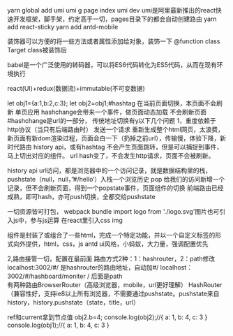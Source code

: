 yarn global add umi
umi g page index 
umi dev
umi是阿里最新推出的react快速开发框架，脚手架，约定高于一切，pages目录下的都会自动创建路由
yarn add react-sticky
yarn add antd-mobile



装饰器可以方便的将一些方法或者属性添加给对象，装饰一下
@function
class Target
 class被装饰后

 babel是一个广泛使用的转码器，可以将ES6代码转化为ES5代码，从而在现有环境执行

 react(UI)+redux(数据流)+immutable(不可变数据)


let obj1={a:1,b:2,c:3};
let obj2=obj1;#hashtag 在当前页面切换，本页面不会刷新
单页应用  hashchange会带来一个事件，做页面动态加载  不会刷新页面
#hashchange是url的一部分，
传统地址切换有y以下几个问题
1，重度依赖于http协议（当只有后端路由时）   发送一个请求 重新生成整个html网页，太浪费，新页面有新dom渲染过程，页面会白一下（扔掉之前url），传输慢，体验下降，新时代路由 history api，或有hashtag 不会产生页面跳转，但是可以捕捉到事件，马上切出对应的组件。
url hash变了，不会发生http请求，页面不会被刷新。

history api url访问，都是浏览器中的一个访问记录，就是数据结构里的栈，pushstate（null，null，”#/hello‘）入栈一个浏览历史 pop 给我们的访问新增一个记录，但不会刷新页面，得到一个popstate事件，页面组件的切换
前端路由已经成熟，即可hash，亦可push切换，全都交给pushstate


一切资源皆可打包， webpack bundle
import logo from './logo.svg'图片也可引入js中，参与js运算
在react里引入css img


组件是封装了或组合了一些html，完成一个特定功能，并以一个自定义标签的形式向外提供，html，css，js
antd ui风格，小蚂蚁，大力量，强调配置优先


2,路由接管一切，配置在最前面
路由方式2种：1：hashrouter，2：path修改   
localhost:3002/#/   是hashrouter的路由地址，自动加#/
localhost：3002/#/hashboard/moniter  / 后面是path  
有两种路由BrowserRouter（高级浏览器，mobile，url更好理解）  HashRouter（兼容性好，支持ie8以上所有浏览器，不需要通过pushstate。pushstate来自history，history.pushstate（state，title，url）

<Router>
<Route>


ref和current拿到节点值
obj2.b=4;
console.log(obj2);//{ a: 1, b: 4, c: 3 }
console.log(obj1);//{ a: 1, b: 4, c: 3 }



